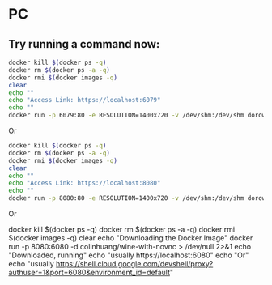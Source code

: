 # PC

## Try running a command now:

```bash
docker kill $(docker ps -q)
docker rm $(docker ps -a -q)
docker rmi $(docker images -q)
clear
echo ""
echo "Access Link: https://localhost:6079"
echo ""
docker run -p 6079:80 -e RESOLUTION=1400x720 -v /dev/shm:/dev/shm dorowu/ubuntu-desktop-lxde-vnc
```

Or

```bash
docker kill $(docker ps -q)
docker rm $(docker ps -a -q)
docker rmi $(docker images -q)
clear
echo ""
echo "Access Link: https://localhost:8080"
echo ""
docker run -p 8080:80 -e RESOLUTION=1400x720 -v /dev/shm:/dev/shm dorowu/ubuntu-desktop-lxde-vnc
```

Or

docker kill $(docker ps -q)
docker rm $(docker ps -a -q)
docker rmi $(docker images -q)
clear
echo "Downloading the Docker Image"
docker run -p 8080:6080 -d colinhuang/wine-with-novnc > /dev/null 2>&1
echo "Downloaded, running"
echo "usually https://localhost:6080"
echo "Or"
echo "usually https://shell.cloud.google.com/devshell/proxy?authuser=1&port=6080&environment_id=default"
